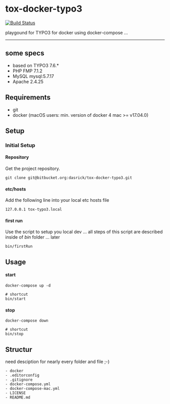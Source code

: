 # tox-docker-typo3

[![Build Status](https://travis-ci.org/dasrick/tox-docker-typo3.svg?branch=master)](https://travis-ci.org/dasrick/tox-docker-typo3)

playgound for TYPO3 for docker using docker-compose ...

***

## some specs

* based on TYPO3 7.6.*
* PHP FMP 7.1.2
* MySQL mysql:5.7.17
* Apache 2.4.25

## Requirements

* git
* docker (macOS users: min. version of docker 4 mac >= v17.04.0)


## Setup


### Initial Setup


#### Repository

Get the project repository.

    git clone git@bitbucket.org:dasrick/tox-docker-typo3.git


#### etc/hosts

Add the following line into your local etc hosts file

    127.0.0.1 tox-typo3.local


#### first run
 
Use the script to setup you local dev ... all steps of this script are described inside of *bin* folder ... later

    bin/firstRun


## Usage


#### start

    docker-compose up -d
    
    # shortcut
    bin/start

#### stop

    docker-compose down
    
    # shortcut
    bin/stop

## Structur

need desciption for nearly every folder and file ;-)

    - docker
    - .editorconfig
    - .gitignore
    - docker-compose.yml
    - docker-compose-mac.yml
    - LICENSE
    - README.md

